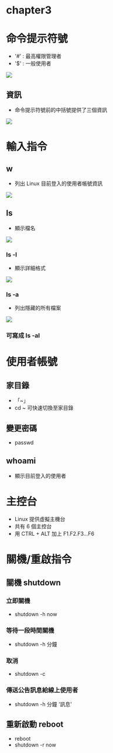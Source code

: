 # chapter3
# 命令提示符號
* '#' : 最高權限管理者
* '$' : 一般使用者

![](https://github.com/yucing/linux/blob/main/picture/command.pnd)

## 資訊
* 命令提示符號前的中括號提供了三個資訊

![](https://github.com/yucing/linux/blob/main/picture/name.pnd)

# 輸入指令
## w
* 列出 Linux 目前登入的使用者帳號資訊

![](https://github.com/yucing/linux/blob/main/picture/w.pnd)

## ls
* 顯示檔名

![](https://github.com/yucing/linux/blob/main/picture/ls.pnd)

### ls -l
* 顯示詳細格式

![](https://github.com/yucing/linux/blob/main/picture/ls-l.pnd)

### ls -a
* 列出隱藏的所有檔案

![](https://github.com/yucing/linux/blob/main/picture/ls-a.pnd)

### 可寫成 ls -al

# 使用者帳號
## 家目錄
* 「~」
* cd ~ 可快速切換至家目錄
## 變更密碼
* passwd
## whoami
* 顯示目前登入的使用者

# 主控台
* Linux 提供虛擬主機台
* 共有 6 個主控台
* 用 CTRL + ALT 加上 F1.F2.F3...F6

# 關機/重啟指令
## 關機 shutdown
### 立即關機
* shutdown -h now
### 等待一段時間關機
* shutdown -h 分鐘
### 取消
* shutdown -c
### 傳送公告訊息給線上使用者
* shutdown -h 分鐘 '訊息'
## 重新啟動 reboot
* reboot
* shutdown -r now